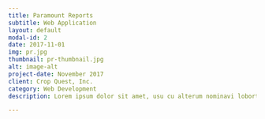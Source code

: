 ```yaml
---
title: Paramount Reports
subtitle: Web Application
layout: default
modal-id: 2
date: 2017-11-01
img: pr.jpg
thumbnail: pr-thumbnail.jpg
alt: image-alt
project-date: November 2017
client: Crop Quest, Inc.
category: Web Development
description: Lorem ipsum dolor sit amet, usu cu alterum nominavi lobortis. At duo novum diceret. Tantas apeirian vix et, usu sanctus postulant inciderint ut, populo diceret necessitatibus in vim. Cu eum dicam feugiat noluisse.

---
```


